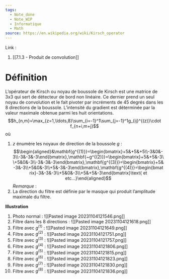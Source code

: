 ```yaml
---
tags:
  - Note_done
  - Note_WIP
  - Informatique
  - Math
source: https://en.wikipedia.org/wiki/Kirsch_operator
---
```


Link :
1. [[7.1.3 - Produit de convolution]]

# Définition
L’opérateur de Kirsch ou noyau de boussole de Kirsch est une matrice de 3x3 qui sert de détecteur de bord non linéaire. Ce dernier prend un seul noyau de convolution et le fait pivoter par incréments de 45 degrés dans les 8 directions de la boussole. 
L’intensité du gradient est déterminée par la valeur maximale obtenue parmi les huit orientations.
$$h_{n,m}=\max_{z=1,\ldots,8}\sum_{i=-1}^1\sum_{j=-1}^1g_{ij}^{(z)}\cdot f_{n+i,m+j}$$
où 
1. $z$ énumère les noyaux de direction de la boussole $g$ :
$$\begin{aligned}&\mathbf{g^{(1)}}=\begin{bmatrix}+5&+5&+5\\-3&0&-3\\-3&-3&-3\end{bmatrix},\mathbf{~g^{(2)}}=\begin{bmatrix}+5&+5&-3\\+5&0&-3\\-3&-3&-3\end{bmatrix},\mathbf{g^{(3)}}=\begin{bmatrix}+5&-3&-3\\+5&0&-3\\+5&-3&-3\end{bmatrix},\mathbf{g^{(4)}}=\begin{bmatrix}-3&-3&-3\\+5&0&-3\\+5&+5&-3\end{bmatrix}\text{ et etc...}\end{aligned}$$
_Remarque_ :
1. La direction du filtre est définie par le masque qui produit l’amplitude maximale du filtre.

**Illustration**
1. Photo normal : ![[Pasted image 20231104121546.png]]
2. Filtre dans les 8 directions : ![[Pasted image 20231104121618.png]]
3. Filtre avec $g^{(1)}$ : ![[Pasted image 20231104121649.png]]
4. Filtre avec $g^{(2)}$ : ![[Pasted image 20231104121751.png]]
5. Filtre avec $g^{(3)}$ : ![[Pasted image 20231104121757.png]]
6. Filtre avec $g^{(4)}$ : ![[Pasted image 20231104121806.png]]
7. Filtre avec $g^{(5)}$ : ![[Pasted image 20231104121815.png]]
8. Filtre avec $g^{(6)}$ : ![[Pasted image 20231104121823.png]]
9. Filtre avec $g^{(7)}$ : ![[Pasted image 20231104121830.png]]
10. Filtre avec $g^{(8)}$ : ![[Pasted image 20231104121836.png]]